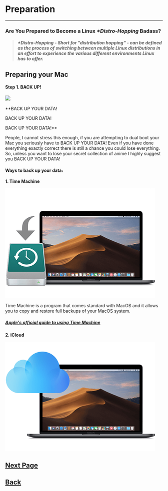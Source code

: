 # **Preparation**
___
### **Are You Prepared to Become a Linux _*Distro-Hopping_ Badass?**

> ##### _*Distro-Hopping_   -   *Short for "distribution hopping" - can be defined as the process of switching between multiple Linux distributions in an effort to experience the various different environments Linux has to offer.*

## Preparing your Mac
####  Step 1. BACK UP!


![](https://media.giphy.com/media/l3V0AW49gt0ot4z16/giphy.gif)

**BACK UP YOUR DATA!

BACK UP YOUR DATA!

BACK UP YOUR DATA!**


People, I cannot stress this enough, if you are attempting to dual boot your Mac you seriously have to BACK UP YOUR DATA! Even if you have done everything exactly correct there is still a chance you could lose everything. So, unless you want to lose your secret collection of anime I highly suggest you BACK UP YOUR DATA!


#### Ways to back up your data:
**1. Time Machine**

![](images/timemachine.png)

  Time Machine is a program that comes standard with MacOS and it allows you to copy and restore full backups of your MacOS system.

##### [Apple's official guide to using Time Machine](https://support.apple.com/en-us/HT201250)

**2. iCloud**

![](images/icloud.png)







## [Next Page]()
## [Back](Introduction.md)

